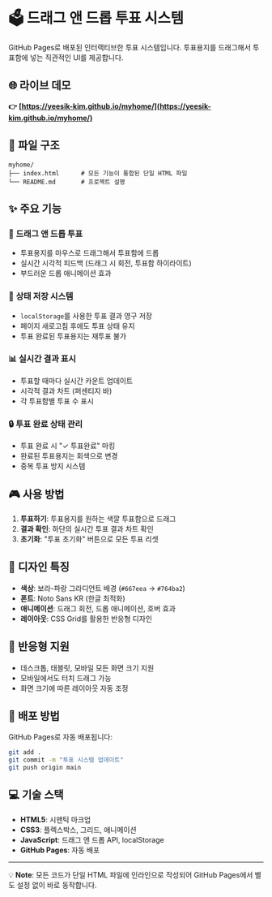 # 🗳️ 드래그 앤 드롭 투표 시스템

GitHub Pages로 배포된 인터랙티브한 투표 시스템입니다. 투표용지를 드래그해서 투표함에 넣는 직관적인 UI를 제공합니다.

## 🌐 라이브 데모

**👉 [https://yeesik-kim.github.io/myhome/](https://yeesik-kim.github.io/myhome/)**

## 📁 파일 구조

```
myhome/
├── index.html      # 모든 기능이 통합된 단일 HTML 파일
└── README.md       # 프로젝트 설명
```

## ✨ 주요 기능

### 🎯 **드래그 앤 드롭 투표**
- 투표용지를 마우스로 드래그해서 투표함에 드롭
- 실시간 시각적 피드백 (드래그 시 회전, 투표함 하이라이트)
- 부드러운 드롭 애니메이션 효과

### 💾 **상태 저장 시스템**
- `localStorage`를 사용한 투표 결과 영구 저장
- 페이지 새로고침 후에도 투표 상태 유지
- 투표 완료된 투표용지는 재투표 불가

### 📊 **실시간 결과 표시**
- 투표할 때마다 실시간 카운트 업데이트
- 시각적 결과 차트 (퍼센티지 바)
- 각 투표함별 투표 수 표시

### 🔒 **투표 완료 상태 관리**
- 투표 완료 시 "✓ 투표완료" 마킹
- 완료된 투표용지는 회색으로 변경
- 중복 투표 방지 시스템

## 🎮 사용 방법

1. **투표하기**: 투표용지를 원하는 색깔 투표함으로 드래그
2. **결과 확인**: 하단의 실시간 투표 결과 차트 확인
3. **초기화**: "투표 초기화" 버튼으로 모든 투표 리셋

## 🎨 디자인 특징

- **색상**: 보라-파랑 그라디언트 배경 (`#667eea` → `#764ba2`)
- **폰트**: Noto Sans KR (한글 최적화)
- **애니메이션**: 드래그 회전, 드롭 애니메이션, 호버 효과
- **레이아웃**: CSS Grid를 활용한 반응형 디자인

## 📱 반응형 지원

- 데스크톱, 태블릿, 모바일 모든 화면 크기 지원
- 모바일에서도 터치 드래그 가능
- 화면 크기에 따른 레이아웃 자동 조정

## 🚀 배포 방법

GitHub Pages로 자동 배포됩니다:

```bash
git add .
git commit -m "투표 시스템 업데이트"
git push origin main
```

## 💻 기술 스택

- **HTML5**: 시맨틱 마크업
- **CSS3**: 플렉스박스, 그리드, 애니메이션
- **JavaScript**: 드래그 앤 드롭 API, localStorage
- **GitHub Pages**: 자동 배포

---

💡 **Note**: 모든 코드가 단일 HTML 파일에 인라인으로 작성되어 GitHub Pages에서 별도 설정 없이 바로 동작합니다.
